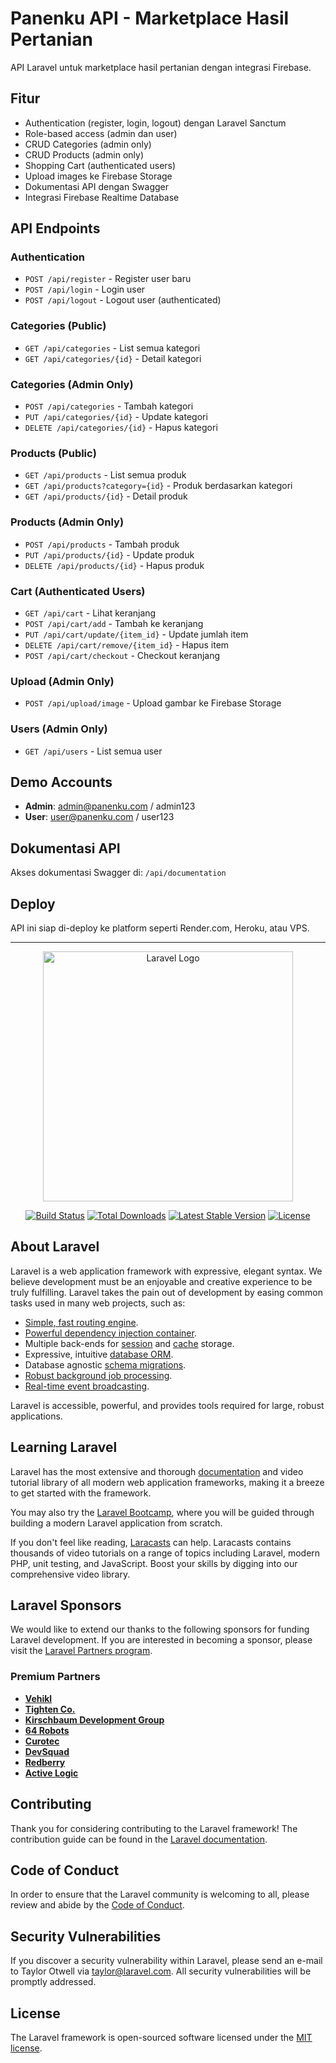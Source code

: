 # Panenku API - Marketplace Hasil Pertanian

API Laravel untuk marketplace hasil pertanian dengan integrasi Firebase.

## Fitur
- Authentication (register, login, logout) dengan Laravel Sanctum
- Role-based access (admin dan user)
- CRUD Categories (admin only)
- CRUD Products (admin only) 
- Shopping Cart (authenticated users)
- Upload images ke Firebase Storage
- Dokumentasi API dengan Swagger
- Integrasi Firebase Realtime Database

## API Endpoints

### Authentication
- `POST /api/register` - Register user baru
- `POST /api/login` - Login user
- `POST /api/logout` - Logout user (authenticated)

### Categories (Public)
- `GET /api/categories` - List semua kategori
- `GET /api/categories/{id}` - Detail kategori

### Categories (Admin Only)
- `POST /api/categories` - Tambah kategori
- `PUT /api/categories/{id}` - Update kategori
- `DELETE /api/categories/{id}` - Hapus kategori

### Products (Public)
- `GET /api/products` - List semua produk
- `GET /api/products?category={id}` - Produk berdasarkan kategori
- `GET /api/products/{id}` - Detail produk

### Products (Admin Only)
- `POST /api/products` - Tambah produk
- `PUT /api/products/{id}` - Update produk
- `DELETE /api/products/{id}` - Hapus produk

### Cart (Authenticated Users)
- `GET /api/cart` - Lihat keranjang
- `POST /api/cart/add` - Tambah ke keranjang
- `PUT /api/cart/update/{item_id}` - Update jumlah item
- `DELETE /api/cart/remove/{item_id}` - Hapus item
- `POST /api/cart/checkout` - Checkout keranjang

### Upload (Admin Only)
- `POST /api/upload/image` - Upload gambar ke Firebase Storage

### Users (Admin Only)
- `GET /api/users` - List semua user

## Demo Accounts
- **Admin**: admin@panenku.com / admin123
- **User**: user@panenku.com / user123

## Dokumentasi API
Akses dokumentasi Swagger di: `/api/documentation`

## Deploy
API ini siap di-deploy ke platform seperti Render.com, Heroku, atau VPS.

---

<p align="center"><a href="https://laravel.com" target="_blank"><img src="https://raw.githubusercontent.com/laravel/art/master/logo-lockup/5%20SVG/2%20CMYK/1%20Full%20Color/laravel-logolockup-cmyk-red.svg" width="400" alt="Laravel Logo"></a></p>

<p align="center">
<a href="https://github.com/laravel/framework/actions"><img src="https://github.com/laravel/framework/workflows/tests/badge.svg" alt="Build Status"></a>
<a href="https://packagist.org/packages/laravel/framework"><img src="https://img.shields.io/packagist/dt/laravel/framework" alt="Total Downloads"></a>
<a href="https://packagist.org/packages/laravel/framework"><img src="https://img.shields.io/packagist/v/laravel/framework" alt="Latest Stable Version"></a>
<a href="https://packagist.org/packages/laravel/framework"><img src="https://img.shields.io/packagist/l/laravel/framework" alt="License"></a>
</p>

## About Laravel

Laravel is a web application framework with expressive, elegant syntax. We believe development must be an enjoyable and creative experience to be truly fulfilling. Laravel takes the pain out of development by easing common tasks used in many web projects, such as:

- [Simple, fast routing engine](https://laravel.com/docs/routing).
- [Powerful dependency injection container](https://laravel.com/docs/container).
- Multiple back-ends for [session](https://laravel.com/docs/session) and [cache](https://laravel.com/docs/cache) storage.
- Expressive, intuitive [database ORM](https://laravel.com/docs/eloquent).
- Database agnostic [schema migrations](https://laravel.com/docs/migrations).
- [Robust background job processing](https://laravel.com/docs/queues).
- [Real-time event broadcasting](https://laravel.com/docs/broadcasting).

Laravel is accessible, powerful, and provides tools required for large, robust applications.

## Learning Laravel

Laravel has the most extensive and thorough [documentation](https://laravel.com/docs) and video tutorial library of all modern web application frameworks, making it a breeze to get started with the framework.

You may also try the [Laravel Bootcamp](https://bootcamp.laravel.com), where you will be guided through building a modern Laravel application from scratch.

If you don't feel like reading, [Laracasts](https://laracasts.com) can help. Laracasts contains thousands of video tutorials on a range of topics including Laravel, modern PHP, unit testing, and JavaScript. Boost your skills by digging into our comprehensive video library.

## Laravel Sponsors

We would like to extend our thanks to the following sponsors for funding Laravel development. If you are interested in becoming a sponsor, please visit the [Laravel Partners program](https://partners.laravel.com).

### Premium Partners

- **[Vehikl](https://vehikl.com)**
- **[Tighten Co.](https://tighten.co)**
- **[Kirschbaum Development Group](https://kirschbaumdevelopment.com)**
- **[64 Robots](https://64robots.com)**
- **[Curotec](https://www.curotec.com/services/technologies/laravel)**
- **[DevSquad](https://devsquad.com/hire-laravel-developers)**
- **[Redberry](https://redberry.international/laravel-development)**
- **[Active Logic](https://activelogic.com)**

## Contributing

Thank you for considering contributing to the Laravel framework! The contribution guide can be found in the [Laravel documentation](https://laravel.com/docs/contributions).

## Code of Conduct

In order to ensure that the Laravel community is welcoming to all, please review and abide by the [Code of Conduct](https://laravel.com/docs/contributions#code-of-conduct).

## Security Vulnerabilities

If you discover a security vulnerability within Laravel, please send an e-mail to Taylor Otwell via [taylor@laravel.com](mailto:taylor@laravel.com). All security vulnerabilities will be promptly addressed.

## License

The Laravel framework is open-sourced software licensed under the [MIT license](https://opensource.org/licenses/MIT).
